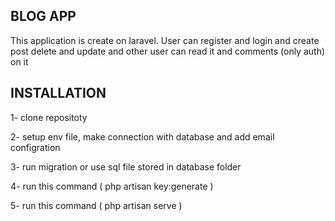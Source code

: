 

## BLOG APP

 This application is create on laravel. User can register and login and create post delete and update and other user can read it and comments (only auth) on it  

## INSTALLATION

1- clone repositoty 

2- setup env file, make connection with database and add email configration 

3- run migration or use sql file stored in database folder 

4- run this command ( php artisan key:generate ) 

5- run this command ( php artisan serve ) 